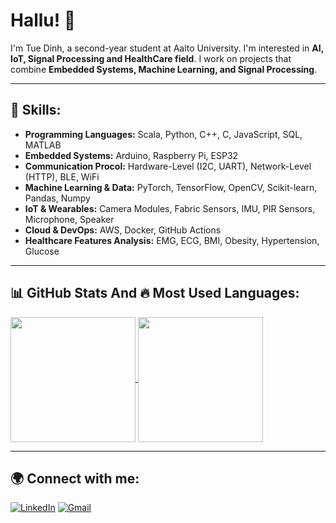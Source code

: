 # Hallu! 👋 

I'm Tue Dinh, a second-year student at Aalto University. I'm interested in **AI, IoT, Signal Processing and HealthCare field**. I work on projects that combine **Embedded Systems, Machine Learning, and Signal Processing**. 

---

## 🚀 Skills: 
- **Programming Languages:** Scala, Python, C++, C, JavaScript, SQL, MATLAB  
- **Embedded Systems:** Arduino, Raspberry Pi, ESP32
- **Communication Procol:** Hardware-Level (I2C, UART), Network-Level (HTTP), BLE, WiFi
- **Machine Learning & Data:** PyTorch, TensorFlow, OpenCV, Scikit-learn, Pandas, Numpy  
- **IoT & Wearables:** Camera Modules, Fabric Sensors, IMU, PIR Sensors, Microphone, Speaker 
- **Cloud & DevOps:** AWS, Docker, GitHub Actions
- **Healthcare Features Analysis:** EMG, ECG, BMI, Obesity, Hypertension, Glucose 

---

## 📊 GitHub Stats And 🔥 Most Used Languages:

<a href="https://github.com/anuraghazra/github-readme-stats">
  <img height=200 align="center" src="https://github-readme-stats.vercel.app/api?username=tuebachdinh&show_icons=true&theme=white&v=3" />
</a>
<a href="https://github.com/anuraghazra/convoychat">
  <img height=200 align="center" src="https://github-readme-stats.vercel.app/api/top-langs/?username=tuebachdinh&layout=compact&theme=white&card_width=300" />
</a>

---
## 🌍 Connect with me:
[![LinkedIn](https://img.shields.io/badge/LinkedIn-Tue-blue?logo=linkedin)](https://linkedin.com/in/bachtuedinh)
[![Gmail](https://img.shields.io/badge/Email-Contact%20Me-red?logo=gmail)](mailto:tue.dinh@aalto.fi)
